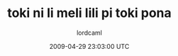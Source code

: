 ---
title: 'toki ni li meli lili pi toki pona'
posts: 12
hash: 'M5BuZ8CN'
author: 'lordcaml'
date: 2009-04-29 23:03:00 UTC
sources:
  - https://tokipona.yahoogroups.narkive.com/M5BuZ8CN
---